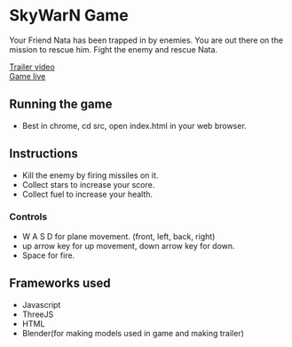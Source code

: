 # SkyWarN Game
Your Friend Nata has been trapped in by enemies. You are out there on the mission to rescue him. 
Fight the enemy and rescue Nata.


[Trailer video](https://youtu.be/0tGeqDiBk9k) <br>
[Game live](https://skywarn.herokuapp.com/)


## Running the game
* Best in chrome, cd src, open index.html in your web browser.

## Instructions
 * Kill the enemy by firing missiles on it.
 * Collect stars to increase your score.
 * Collect fuel to increase your health.

### Controls
 * W A S D for plane movement. (front, left, back, right)
 * up arrow key for up movement, down arrow key for down.
 * Space for fire.

## Frameworks used
* Javascript
* ThreeJS
* HTML
* Blender(for making models used in game and making trailer)








